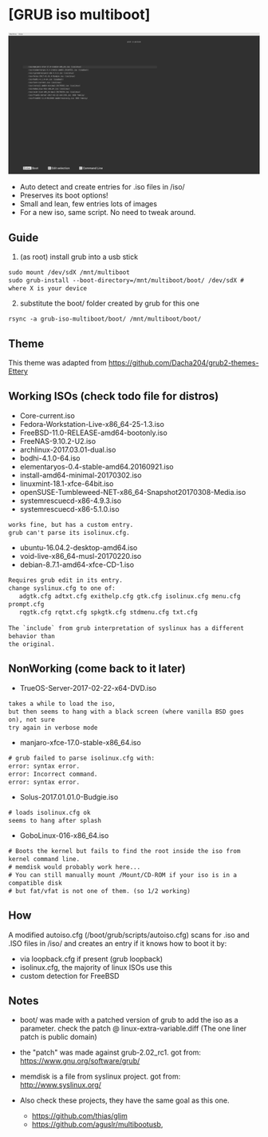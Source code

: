 [GRUB iso multiboot]
====================

![preview](preview.png?raw=true "pick your poison")

+ Auto detect and create entries for .iso files in /iso/
+ Preserves its boot options!
+ Small and lean, few entries lots of images
+ For a new iso, same script. No need to tweak around.

Guide
-----

1. (as root) install grub into a usb stick
```
sudo mount /dev/sdX /mnt/multiboot
sudo grub-install --boot-directory=/mnt/multiboot/boot/ /dev/sdX # where X is your device
```

2. substitute the boot/ folder created by grub for this one
```
rsync -a grub-iso-multiboot/boot/ /mnt/multiboot/boot/
```

Theme
-----

This theme was adapted from https://github.com/Dacha204/grub2-themes-Ettery

Working ISOs (check todo file for distros)
------------------------------------------

+ Core-current.iso
+ Fedora-Workstation-Live-x86_64-25-1.3.iso
+ FreeBSD-11.0-RELEASE-amd64-bootonly.iso
+ FreeNAS-9.10.2-U2.iso
+ archlinux-2017.03.01-dual.iso
+ bodhi-4.1.0-64.iso
+ elementaryos-0.4-stable-amd64.20160921.iso
+ install-amd64-minimal-20170302.iso
+ linuxmint-18.1-xfce-64bit.iso
+ openSUSE-Tumbleweed-NET-x86_64-Snapshot20170308-Media.iso
+ systemrescuecd-x86-4.9.3.iso
+ systemrescuecd-x86-5.1.0.iso
```
works fine, but has a custom entry.
grub can't parse its isolinux.cfg.
```

+ ubuntu-16.04.2-desktop-amd64.iso
+ void-live-x86_64-musl-20170220.iso
+ debian-8.7.1-amd64-xfce-CD-1.iso
```
Requires grub edit in its entry.
change syslinux.cfg to one of:
   adgtk.cfg adtxt.cfg exithelp.cfg gtk.cfg isolinux.cfg menu.cfg prompt.cfg
   rqgtk.cfg rqtxt.cfg spkgtk.cfg stdmenu.cfg txt.cfg

The `include` from grub interpretation of syslinux has a different behavior than
the original.
```

NonWorking (come back to it later)
----------------------------------

+ TrueOS-Server-2017-02-22-x64-DVD.iso
```
takes a while to load the iso,
but then seems to hang with a black screen (where vanilla BSD goes on), not sure
try again in verbose mode
```
+ manjaro-xfce-17.0-stable-x86_64.iso
```
# grub failed to parse isolinux.cfg with:
error: syntax error.
error: Incorrect command.
error: syntax error.
```
+ Solus-2017.01.01.0-Budgie.iso
```
# loads isolinux.cfg ok
seems to hang after splash
```
+ GoboLinux-016-x86_64.iso
```
# Boots the kernel but fails to find the root inside the iso from kernel command line.
# memdisk would probably work here...
# You can still manually mount /Mount/CD-ROM if your iso is in a compatible disk
# but fat/vfat is not one of them. (so 1/2 working)
```

How
---

A modified autoiso.cfg (/boot/grub/scripts/autoiso.cfg) scans for .iso and .ISO
files in /iso/ and creates an entry if it knows how to boot it by:

+ via loopback.cfg if present (grub loopback)
+ isolinux.cfg, the majority of linux ISOs use this
+ custom detection for FreeBSD

Notes
-----

+ boot/ was made with a patched version of grub to add the iso as a parameter.
  check the patch @ linux-extra-variable.diff (The one liner patch is public domain)
+ the "patch" was made against grub-2.02_rc1. got from: https://www.gnu.org/software/grub/
+ memdisk is a file from syslinux project. got from: http://www.syslinux.org/

+ Also check these projects, they have the same goal as this one.
  + https://github.com/thias/glim
  + https://github.com/aguslr/multibootusb,

